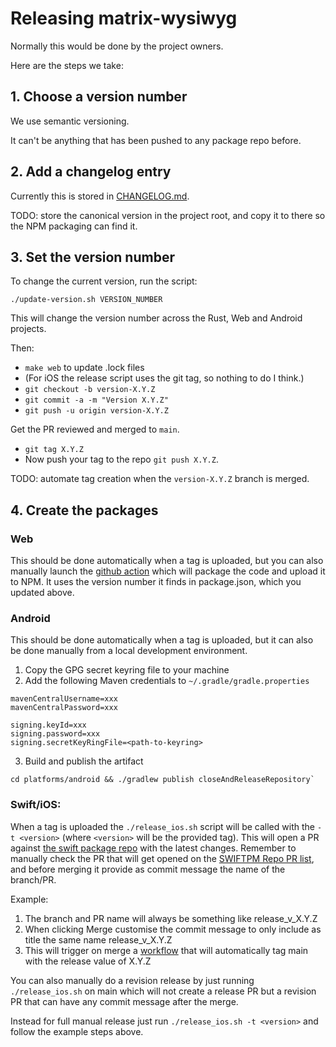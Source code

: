 # Releasing matrix-wysiwyg

Normally this would be done by the project owners.

Here are the steps we take:

## 1. Choose a version number

We use semantic versioning.

It can't be anything that has been pushed to any package repo before.

## 2. Add a changelog entry

Currently this is stored in [CHANGELOG.md](CHANGELOG.md).

TODO: store the canonical version in the project root, and copy it to there
so the NPM packaging can find it.

## 3. Set the version number

To change the current version, run the script:

```shell
./update-version.sh VERSION_NUMBER
```

This will change the version number across the Rust, Web and Android projects.

Then:
* `make web` to update .lock files
* (For iOS the release script uses the git tag, so nothing to do I think.)
* `git checkout -b version-X.Y.Z`
* `git commit -a -m "Version X.Y.Z"`
* `git push -u origin version-X.Y.Z`

Get the PR reviewed and merged to `main`.

* `git tag X.Y.Z`
* Now push your tag to the repo `git push X.Y.Z`.

TODO: automate tag creation when the `version-X.Y.Z` branch is merged.

## 4. Create the packages

### Web

This should be done automatically when a tag is uploaded, but you can also manually launch the
[github action](https://github.com/matrix-org/matrix-wysiwyg/actions/workflows/publish.yml)
which will package the code and upload it to NPM. It uses the version number
it finds in package.json, which you updated above.

### Android

This should be done automatically when a tag is uploaded, but it can also be done manually from a local development environment.

1. Copy the GPG secret keyring file to your machine
2. Add the following Maven credentials to `~/.gradle/gradle.properties`

```
mavenCentralUsername=xxx
mavenCentralPassword=xxx

signing.keyId=xxx
signing.password=xxx
signing.secretKeyRingFile=<path-to-keyring>
```

3. Build and publish the artifact

```
cd platforms/android && ./gradlew publish closeAndReleaseRepository`
```
  
### Swift/iOS:
When a tag is uploaded the `./release_ios.sh` script will be called with the `-t <version>` (where `<version>` will be the provided tag).
This will open a PR against [the swift package repo](https://github.com/matrix-org/matrix-wysiwyg-composer-swift) with the latest changes.
Remember to manually check the PR that will get opened on the [SWIFTPM Repo PR list](https://github.com/matrix-org/matrix-wysiwyg-composer-swift/pulls), and before merging it provide as commit message the name of the branch/PR.

Example: 
1. The branch and PR name will always be something like release_v_X.Y.Z
2. When clicking Merge customise the commit message to only include as title the same name release_v_X.Y.Z
3. This will trigger on merge a [workflow](https://github.com/matrix-org/matrix-wysiwyg-composer-swift/blob/main/.github/workflows/tag_on_release.yml) that will automatically tag main with the release value of X.Y.Z

You can also manually do a revision release by just running `./release_ios.sh` on main which will not create a release PR but a revision PR that can have any commit message after the merge.

Instead for full manual release just run `./release_ios.sh -t <version>` and follow the example steps above.
